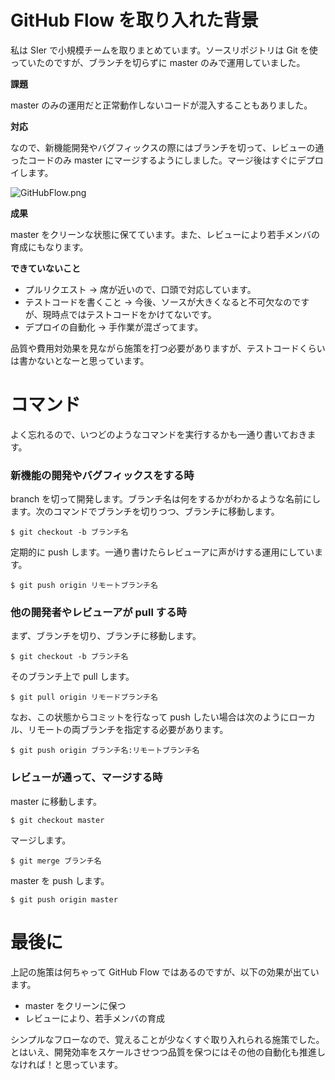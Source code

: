 # GitHub Flow を取り入れた背景

私は SIer で小規模チームを取りまとめています。ソースリポジトリは Git を使っていたのですが、ブランチを切らずに master のみで運用していました。

**課題**

master のみの運用だと正常動作しないコードが混入することもありました。

**対応**

なので、新機能開発やバグフィックスの際にはブランチを切って、レビューの通ったコードのみ master にマージするようにしました。マージ後はすぐにデプロイします。

![GitHubFlow.png](https://qiita-image-store.s3.ap-northeast-1.amazonaws.com/0/48133/9c3da284-5023-25bf-0cbd-f7d7b04f95c7.png)

**成果**

master をクリーンな状態に保てています。また、レビューにより若手メンバの育成にもなります。

**できていないこと**

* プルリクエスト → 席が近いので、口頭で対応しています。
* テストコードを書くこと → 今後、ソースが大きくなると不可欠なのですが、現時点ではテストコードをかけてないです。
* デプロイの自動化 → 手作業が混ざってます。 

品質や費用対効果を見ながら施策を打つ必要がありますが、テストコードくらいは書かないとなーと思っています。

# コマンド

よく忘れるので、いつどのようなコマンドを実行するかも一通り書いておきます。

### 新機能の開発やバグフィックスをする時

branch を切って開発します。ブランチ名は何をするかがわかるような名前にします。次のコマンドでブランチを切りつつ、ブランチに移動します。

```
$ git checkout -b ブランチ名
```

定期的に push します。一通り書けたらレビューアに声がけする運用にしています。

```
$ git push origin リモートブランチ名
```

### 他の開発者やレビューアが pull する時

まず、ブランチを切り、ブランチに移動します。

```
$ git checkout -b ブランチ名
```

そのブランチ上で pull します。

```
$ git pull origin リモードブランチ名
```

なお、この状態からコミットを行なって push したい場合は次のようにローカル、リモートの両ブランチを指定する必要があります。

```
$ git push origin ブランチ名:リモートブランチ名
```


### レビューが通って、マージする時

master に移動します。

```
$ git checkout master
```

マージします。

```
$ git merge ブランチ名
```

master を push します。

```
$ git push origin master
```

# 最後に

上記の施策は何ちゃって GitHub Flow ではあるのですが、以下の効果が出ています。

* master をクリーンに保つ
* レビューにより、若手メンバの育成

シンプルなフローなので、覚えることが少なくすぐ取り入れられる施策でした。とはいえ、開発効率をスケールさせつつ品質を保つにはその他の自動化も推進しなければ！と思っています。
